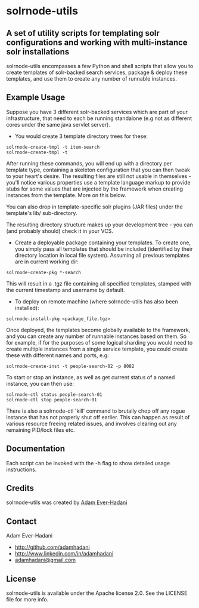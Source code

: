 # solrnode-utils

## A set of utility scripts for templating solr configurations and working with multi-instance solr installations

solrnode-utils encompasses a few Python and shell scripts that allow you to create templates of solr-backed search services,
package & deploy these templates, and use them to create any number of runnable instances.

## Example Usage

Suppose you have 3 different solr-backed services which are part of your infrastructure, that need to each be
running standalone (e.g not as different cores under the same java servlet server).

* You would create 3 template directory trees for these:

```solrnode-create-tmpl -t people-search
solrnode-create-tmpl -t item-search
solrnode-create-tmpl -t 
```

After running these commands, you will end up with a directory per template type, containing a skeleton configuration
that you can then tweak to your heart's desire.
The resulting files are still not usable in themselves - you'll notice various properties use a template language markup
to provide stubs for some values that are injected by the framework when creating instances from the template. More on this below.

You can also drop in template-specific solr plugins (JAR files) under the template's lib/ sub-directory.

The resulting directory structure makes up your development tree - you can (and probably should) check it in your VCS.

* Create a deployable package containing your templates. To create one, you simply pass all templates that should
be included (identified by their directory location in local file system). 
Assuming all previous templates are in current working dir:

```solrnode-create-pkg *-search```

This will result in a .tgz file containing all specified templates, stamped with the current timestamp and username by default.

* To deploy on remote machine (where solrnode-utils has also been installed):

```solrnode-install-pkg <package_file.tgz>```

Once deployed, the templates become globally available to the framework, and you can create any number of runnable instances based on them. 
So for example, if for the purposes of some logical sharding you would need to create multiple instances from a single service template, 
you could create these with different names and ports, e.g:

```solrnode-create-inst -t people-search-01 -p 8081
solrnode-create-inst -t people-search-02 -p 8082
```

To start or stop an instance, as well as get current status of a named instance, you can then use:

```solrnode-ctl start people-search-01
solrnode-ctl status people-search-01
solrnode-ctl stop people-search-01
```

There is also a solrnode-ctl 'kill' command to brutally chop off any rogue instance that has not properly shut off earlier.
This can happen as result of various resource freeing related issues, and involves clearing out any remaining PID/lock files etc.


## Documentation

Each script can be invoked with the -h flag to show detailed usage instructions.

## Credits

solrnode-utils was created by [Adam Ever-Hadani](http://github.com/adamhadani/)

## Contact

Adam Ever-Hadani

- http://github.com/adamhadani
- http://www.linkedin.com/in/adamhadani
- adamhadani@gmail.com

## License

solrnode-utils is available under the Apache license 2.0. See the LICENSE file for more info.
